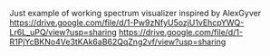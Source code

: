 Just example of working spectrum visualizer inspired by AlexGyver
https://drive.google.com/file/d/1-Pw9zNfyU5ozjU1vEhcpYWQ-Lr6L_uPQ/view?usp=sharing
https://drive.google.com/file/d/1-R1PjYcBKNo4Ve3tKAk6aB62QqZng2vf/view?usp=sharing
